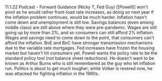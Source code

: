 11.1.22 Podcast - Forward Guidance (Nicky T, Fed Guy)
[[Powell]] won't pivot as he would rather front-load rate increases, as doing so next year if the inflation problem continues, would be much harder. Inflation hasn't come down and unemployment is still low. Savings balances (even among middle class) are still above where they were pre-pandemic. Wages are still going up by more than 2%, and so consumers can still afford 2% inflation. Wages and savings need to come down to the point, that consumers can't afford the inflation. BoE and BoC have stronger transmission mechanisms due to the variable rate mortgages. Fed increases have frozen the housing market but haven't hit consumers yet. 
Powell wants the policy rate to be the standard policy tool (not balance sheet reductions). He doesn't want to be known as Arthur Burns who is still remembered as the guy who let inflation run. Politics is about to get much tougher; while Volker is revered now, he was attacked for fighting inflation in the 1980s.